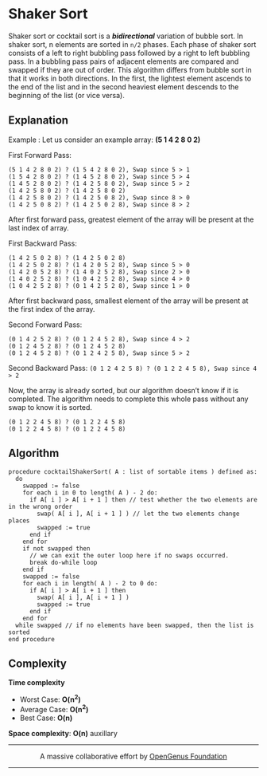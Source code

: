 # Shaker Sort 

Shaker sort or cocktail sort is a _**bidirectional**_ variation of bubble sort. 
In shaker sort, n elements are sorted in `n/2` phases. Each phase of shaker sort consists of a left to right bubbling pass followed by a right to left bubbling pass. In a bubbling pass pairs of adjacent elements are compared and swapped if they are out of order. 
This algorithm differs from bubble sort in that it works in both directions. 
In the first, the lightest element ascends to the end of the list and in the second heaviest element descends to the beginning of the list (or vice versa).

## Explanation
Example : Let us consider an example array: **(5 1 4 2 8 0 2)**

First Forward Pass:
```
(5 1 4 2 8 0 2) ? (1 5 4 2 8 0 2), Swap since 5 > 1
(1 5 4 2 8 0 2) ? (1 4 5 2 8 0 2), Swap since 5 > 4
(1 4 5 2 8 0 2) ? (1 4 2 5 8 0 2), Swap since 5 > 2
(1 4 2 5 8 0 2) ? (1 4 2 5 8 0 2)
(1 4 2 5 8 0 2) ? (1 4 2 5 0 8 2), Swap since 8 > 0
(1 4 2 5 0 8 2) ? (1 4 2 5 0 2 8), Swap since 8 > 2
```
After first forward pass, greatest element of the array will be present at the last index of array.

First Backward Pass:
```
(1 4 2 5 0 2 8) ? (1 4 2 5 0 2 8)
(1 4 2 5 0 2 8) ? (1 4 2 0 5 2 8), Swap since 5 > 0
(1 4 2 0 5 2 8) ? (1 4 0 2 5 2 8), Swap since 2 > 0
(1 4 0 2 5 2 8) ? (1 0 4 2 5 2 8), Swap since 4 > 0
(1 0 4 2 5 2 8) ? (0 1 4 2 5 2 8), Swap since 1 > 0
```
After first backward pass, smallest element of the array will be present at the first index of the array.

Second Forward Pass:
```(0 1 4 2 5 2 8) ? (0 1 4 2 5 2 8)
(0 1 4 2 5 2 8) ? (0 1 2 4 5 2 8), Swap since 4 > 2
(0 1 2 4 5 2 8) ? (0 1 2 4 5 2 8)
(0 1 2 4 5 2 8) ? (0 1 2 4 2 5 8), Swap since 5 > 2
```
Second Backward Pass:
```(0 1 2 4 2 5 8) ? (0 1 2 2 4 5 8), Swap since 4 > 2```

Now, the array is already sorted, but our algorithm doesn’t know if it is completed. The algorithm needs to complete this whole pass without any swap to know it is sorted.
```
(0 1 2 2 4 5 8) ? (0 1 2 2 4 5 8)
(0 1 2 2 4 5 8) ? (0 1 2 2 4 5 8)
```

## Algorithm
```
procedure cocktailShakerSort( A : list of sortable items ) defined as:
  do
    swapped := false
    for each i in 0 to length( A ) - 2 do:
      if A[ i ] > A[ i + 1 ] then // test whether the two elements are in the wrong order
        swap( A[ i ], A[ i + 1 ] ) // let the two elements change places
        swapped := true
      end if
    end for
    if not swapped then
      // we can exit the outer loop here if no swaps occurred.
      break do-while loop
    end if
    swapped := false
    for each i in length( A ) - 2 to 0 do:
      if A[ i ] > A[ i + 1 ] then
        swap( A[ i ], A[ i + 1 ] )
        swapped := true
      end if
    end for
  while swapped // if no elements have been swapped, then the list is sorted
end procedure
```

## Complexity
**Time complexity**
- Worst Case: **O(n<sup>2</sup>)**
- Average Case: **O(n<sup>2</sup>)**
- Best Case: **O(n)**

**Space complexity**: **O(n)** auxillary

---

<p align="center">
	A massive collaborative effort by <a href="https://github.com/OpenGenus/cosmos">OpenGenus Foundation</a> 
</p>

---
